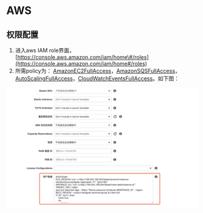 # AWS

## 权限配置

1. 进入aws IAM role界面， [https://console.aws.amazon.com/iam/home\#/roles](https://console.aws.amazon.com/iam/home#/roles) 
2. 所需policy为： [AmazonEC2FullAccess](https://console.aws.amazon.com/iam/home?region=us-west-1#/policies/arn%3Aaws%3Aiam%3A%3Aaws%3Apolicy%2FAmazonEC2FullAccess)，[AmazonSQSFullAccess](https://console.aws.amazon.com/iam/home?region=us-west-1#/policies/arn%3Aaws%3Aiam%3A%3Aaws%3Apolicy%2FAmazonSQSFullAccess)，[AutoScalingFullAccess](https://console.aws.amazon.com/iam/home?region=us-west-1#/policies/arn%3Aaws%3Aiam%3A%3Aaws%3Apolicy%2FAutoScalingFullAccess)，[CloudWatchEventsFullAccess](https://console.aws.amazon.com/iam/home?region=us-west-1#/policies/arn%3Aaws%3Aiam%3A%3Aaws%3Apolicy%2FCloudWatchEventsFullAccess)。如下图：



![](../../../.gitbook/assets/image%20%2842%29.png)

